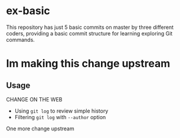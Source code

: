 ex-basic
========

This repository has just 5 basic commits on master by three different coders, providing a basic commit structure for learning exploring Git commands.

# Im making this change upstream

## Usage

CHANGE ON THE WEB

* Using `git log` to review simple history
* Filtering `git log` with `--author` option

One more change upstream
